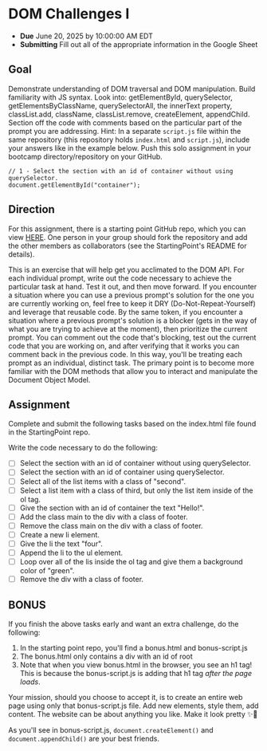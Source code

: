 # DOM Challenges I

- **Due** June 20, 2025 by 10:00:00 AM EDT
- **Submitting** Fill out all of the appropriate information in the Google Sheet

## Goal

Demonstrate understanding of DOM traversal and DOM manipulation. Build familiarity with JS syntax. Look into: getElementById, querySelector, getElementsByClassName, querySelectorAll, the innerText property, classList.add, className, classList.remove, createElement, appendChild. Section off the code with comments based on the particular part of the prompt you are addressing.
Hint:
In a separate `script.js` file within the same repository (this repository holds `index.html` and `script.js`), include your answers like in the example below. Push this solo assignment in your bootcamp directory/repository on your GitHub.

```
// 1 - Select the section with an id of container without using querySelector.
document.getElementById("container");
```

## Direction

For this assignment, there is a starting point GitHub repo, which you can view [HERE](https://github.com/fterdal/DOM-1-StartingPoint). One person in your group should fork the repository and add the other members as collaborators (see the StartingPoint's README for details).

This is an exercise that will help get you acclimated to the DOM API. For each individual prompt, write out the code necessary to achieve the particular task at hand. Test it out, and then move forward. If you encounter a situation where you can use a previous prompt's solution for the one you are currently working on, feel free to keep it DRY (Do-Not-Repeat-Yourself) and leverage that reusable code. By the same token, if you encounter a situation where a previous prompt's solution is a blocker (gets in the way of what you are trying to achieve at the moment), then prioritize the current prompt. You can comment out the code that's blocking, test out the current code that you are working on, and after verifying that it works you can comment back in the previous code. In this way, you'll be treating each prompt as an individual, distinct task. The primary point is to become more familiar with the DOM methods that allow you to interact and manipulate the Document Object Model.

## Assignment

Complete and submit the following tasks based on the index.html file found in the StartingPoint repo.

Write the code necessary to do the following:

- [ ] Select the section with an id of container without using querySelector.
- [ ] Select the section with an id of container using querySelector.
- [ ] Select all of the list items with a class of "second".
- [ ] Select a list item with a class of third, but only the list item inside of the ol tag.
- [ ] Give the section with an id of container the text "Hello!".
- [ ] Add the class main to the div with a class of footer.
- [ ] Remove the class main on the div with a class of footer.
- [ ] Create a new li element.
- [ ] Give the li the text "four".
- [ ] Append the li to the ul element.
- [ ] Loop over all of the lis inside the ol tag and give them a background color of "green".
- [ ] Remove the div with a class of footer.

## BONUS

If you finish the above tasks early and want an extra challenge, do the following:

1. In the starting point repo, you'll find a bonus.html and bonus-script.js
2. The bonus.html only contains a div with an id of root
3. Note that when you view bonus.html in the browser, you see an h1 tag! This is because the bonus-script.js is adding that h1 tag _after the page loads_.

Your mission, should you choose to accept it, is to create an entire web page using only that bonus-script.js file. Add new elements, style them, add content. The website can be about anything you like. Make it look pretty ✨💅

As you'll see in bonus-script.js, `document.createElement()` and `document.appendChild()` are your best friends.
